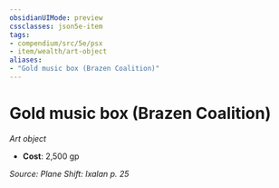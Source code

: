 ```yaml
---
obsidianUIMode: preview
cssclasses: json5e-item
tags:
- compendium/src/5e/psx
- item/wealth/art-object
aliases: 
- "Gold music box (Brazen Coalition)"
---
```

# Gold music box (Brazen Coalition)
*Art object*  

- **Cost**: 2,500 gp

*Source: Plane Shift: Ixalan p. 25*